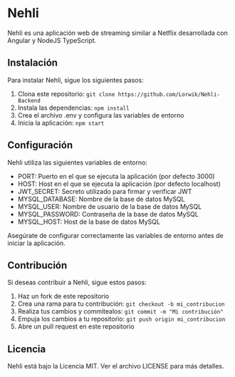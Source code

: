 # Nehli

Nehli es una aplicación web de streaming similar a Netflix desarrollada con Angular y NodeJS TypeScript.

## Instalación

Para instalar Nehli, sigue los siguientes pasos:

1. Clona este repositorio: `git clone https://github.com/Lorwik/Nehli-Backend`
2. Instala las dependencias: `npm install`
3. Crea el archivo .env y configura las variables de entorno
4. Inicia la aplicación: `npm start`

## Configuración

Nehli utiliza las siguientes variables de entorno:

- PORT: Puerto en el que se ejecuta la aplicación (por defecto 3000)
- HOST: Host en el que se ejecuta la aplicación (por defecto localhost)
- JWT_SECRET: Secreto utilizado para firmar y verificar JWT
- MYSQL_DATABASE: Nombre de la base de datos MySQL
- MYSQL_USER: Nombre de usuario de la base de datos MySQL
- MYSQL_PASSWORD: Contraseña de la base de datos MySQL
- MYSQL_HOST: Host de la base de datos MySQL

Asegúrate de configurar correctamente las variables de entorno antes de iniciar la aplicación.

## Contribución

Si deseas contribuir a Nehli, sigue estos pasos:

1. Haz un fork de este repositorio
2. Crea una rama para tu contribución: `git checkout -b mi_contribucion`
3. Realiza tus cambios y commitealos: `git commit -m "Mi contribución"`
4. Empuja los cambios a tu repositorio: `git push origin mi_contribucion`
5. Abre un pull request en este repositorio

## Licencia

Nehli está bajo la Licencia MIT. Ver el archivo LICENSE para más detalles.
